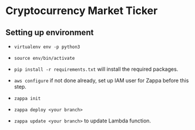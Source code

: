 # Cryptocurrency Market Ticker #

## Setting up environment ##

* `virtualenv env -p python3`

* `source env/bin/activate`

* `pip install -r requirements.txt` will install the required packages.

* `aws configure` if not done already, set up IAM user for Zappa before this step.

* `zappa init`

* `zappa deploy <your branch>`

* `zappa update <your branch>` to update Lambda function.
